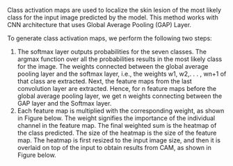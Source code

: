 Class activation maps are used to localize the skin lesion of the most likely class for the input image predicted by the model. This method works with CNN architecture that uses Global Average Pooling (GAP) Layer.  
  
To generate class activation maps, we perform the following two steps:  

1. The softmax layer outputs probabilities for the seven classes. The argmax function over all the probabilities results in the most likely class for the image. The weights connected between the global average pooling layer and the softmax layer, i.e., the weights w1, w2,. . . , wn+1 of that class are extracted. Next, the feature maps from the last convolution layer are extracted. Hence, for n feature maps before the global average pooling layer, we get n weights connecting between the GAP layer and the Softmax layer.  
2. Each feature map is multiplied with the corresponding weight, as shown in Figure below. The weight signifies the importance of the individual channel in the feature map. The final weighted sum is the heatmap of the class predicted. The size of the heatmap is the size of the feature map. The heatmap is first resized to the input image size, and then it is overlaid on top of the input to obtain results from CAM, as shown in Figure below.
